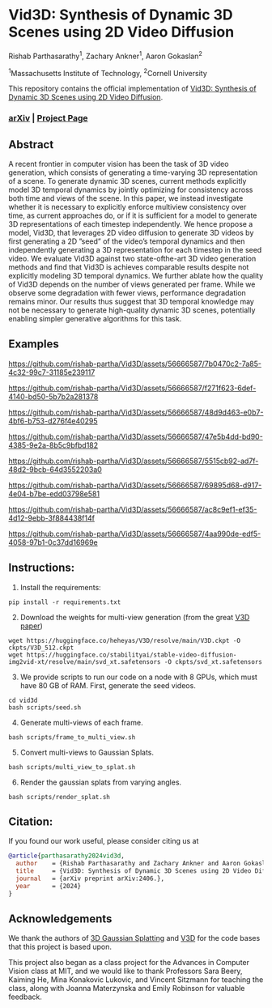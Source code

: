 # Vid3D: Synthesis of Dynamic 3D Scenes using 2D Video Diffusion
Rishab Parthasarathy<sup>1</sup>, Zachary Ankner<sup>1</sup>, Aaron Gokaslan<sup>2</sup>

<sup>1</sup>Massachusetts Institute of Technology, <sup>2</sup>Cornell University

This repository contains the official implementation of [Vid3D: Synthesis of Dynamic 3D Scenes using 2D Video Diffusion](https://arxiv.org/abs/2406.). 

### [arXiv](https://arxiv.org/abs/2406.) | [Project Page](https://rishab-partha.github.io/Vid3D)

## Abstract

A recent frontier in computer vision has been the task of 3D video generation, which consists of generating a time-varying 3D representation of a scene. To generate dynamic 3D scenes, current methods explicitly model 3D temporal dynamics by jointly
optimizing for consistency across both time and
views of the scene. In this paper, we instead
investigate whether it is necessary to explicitly enforce multiview consistency over time, as current
approaches do, or if it is sufficient for a model to
generate 3D representations of each timestep independently. We hence propose a model, Vid3D, that
leverages 2D video diffusion to generate 3D videos
by first generating a 2D ”seed” of the video’s temporal dynamics and then independently generating
a 3D representation for each timestep in the seed
video. We evaluate Vid3D against two state-ofthe-art 3D video generation methods and find that
Vid3D is achieves comparable results despite not
explicitly modeling 3D temporal dynamics. We
further ablate how the quality of Vid3D depends on
the number of views generated per frame. While
we observe some degradation with fewer views,
performance degradation remains minor. Our
results thus suggest that 3D temporal knowledge
may not be necessary to generate high-quality
dynamic 3D scenes, potentially enabling simpler
generative algorithms for this task.


## Examples

https://github.com/rishab-partha/Vid3D/assets/56666587/7b0470c2-7a85-4c32-99c7-31185e239117

https://github.com/rishab-partha/Vid3D/assets/56666587/f271f623-6def-4140-bd50-5b7b2a281378

https://github.com/rishab-partha/Vid3D/assets/56666587/48d9d463-e0b7-4bf6-b753-d276f4e40295

https://github.com/rishab-partha/Vid3D/assets/56666587/47e5b4dd-bd90-4385-9e2a-8b5c9bfbd182

https://github.com/rishab-partha/Vid3D/assets/56666587/5515cb92-ad7f-48d2-9bcb-64d3552203a0

https://github.com/rishab-partha/Vid3D/assets/56666587/69895d68-d917-4e04-b7be-edd03798e581

https://github.com/rishab-partha/Vid3D/assets/56666587/ac8c9ef1-ef35-4d12-9ebb-3f884438f14f

https://github.com/rishab-partha/Vid3D/assets/56666587/4aa990de-edf5-4058-97b1-0c37dd16969e

## Instructions:
1. Install the requirements:
```
pip install -r requirements.txt
```
2. Download the weights for multi-view generation (from the great [V3D paper](https://github.com/heheyas/V3D))
```
wget https://huggingface.co/heheyas/V3D/resolve/main/V3D.ckpt -O ckpts/V3D_512.ckpt
wget https://huggingface.co/stabilityai/stable-video-diffusion-img2vid-xt/resolve/main/svd_xt.safetensors -O ckpts/svd_xt.safetensors
```
3. We provide scripts to run our code on a node with 8 GPUs, which must have 80 GB of RAM. First, generate the seed videos.
```
cd vid3d
bash scripts/seed.sh
```
4. Generate multi-views of each frame.
```
bash scripts/frame_to_multi_view.sh
```
5. Convert multi-views to Gaussian Splats.
```
bash scripts/multi_view_to_splat.sh
```
6. Render the gaussian splats from varying angles.
```
bash scripts/render_splat.sh
```

## Citation:
If you found our work useful, please consider citing us at
```bibtex
@article{parthasarathy2024vid3d,
  author    = {Rishab Parthasarathy and Zachary Ankner and Aaron Gokaslan},
  title     = {Vid3D: Synthesis of Dynamic 3D Scenes using 2D Video Diffusion},
  journal   = {arXiv preprint arXiv:2406.},
  year      = {2024}
}
```

## Acknowledgements
We thank the authors of [3D Gaussian Splatting](https://github.com/graphdeco-inria/gaussian-splatting) and [V3D](https://github.com/heheyas/V3D) for the code bases that this project is based upon.

This project also began as a class project for the Advances in Computer Vision class at MIT, and we would like to thank Professors Sara Beery, Kaiming He, Mina Konakovic Lukovic, and Vincent Sitzmann for teaching the class, along with Joanna Materzynska and Emily Robinson for valuable feedback.
